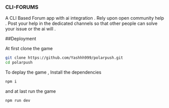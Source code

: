 ### CLI-FORUMS

A CLI Based Forum app with ai integration . Rely upon open community help . Post your help in the dedicated channels so that other people can solve your issue or the ai will . 


##Deployment 

At first clone the game 
```sh
git clone https://github.com/Yashhh999/polarpush.git
cd polarpush
```

To deplay the game , Install the dependencies 
```sh
npm i
```

and at last run the game 
```
npm run dev
```
